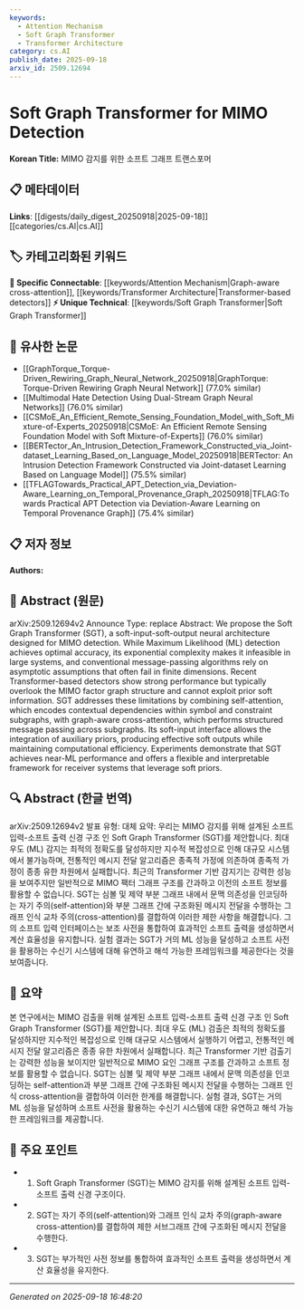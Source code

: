 ```yaml
---
keywords:
  - Attention Mechanism
  - Soft Graph Transformer
  - Transformer Architecture
category: cs.AI
publish_date: 2025-09-18
arxiv_id: 2509.12694
---
```


<!-- KEYWORD_LINKING_METADATA:
{
  "processed_timestamp": "2025-09-22 22:09:27.756002",
  "vocabulary_version": "1.0",
  "selected_keywords": [
    "Attention Mechanism",
    "Soft Graph Transformer",
    "Transformer Architecture"
  ],
  "rejected_keywords": [
    "MIMO Detection"
  ],
  "similarity_scores": {
    "Attention Mechanism": 0.77,
    "Soft Graph Transformer": 0.8,
    "Transformer Architecture": 0.78
  },
  "extraction_method": "AI_prompt_based",
  "budget_applied": true
}
-->


# Soft Graph Transformer for MIMO Detection

**Korean Title:** MIMO 감지를 위한 소프트 그래프 트랜스포머

## 📋 메타데이터

**Links**: [[digests/daily_digest_20250918|2025-09-18]]   [[categories/cs.AI|cs.AI]]

## 🏷️ 카테고리화된 키워드
**🔗 Specific Connectable**: [[keywords/Attention Mechanism|Graph-aware cross-attention]], [[keywords/Transformer Architecture|Transformer-based detectors]]
**⚡ Unique Technical**: [[keywords/Soft Graph Transformer|Soft Graph Transformer]]

## 🔗 유사한 논문
- [[GraphTorque_Torque-Driven_Rewiring_Graph_Neural_Network_20250918|GraphTorque: Torque-Driven Rewiring Graph Neural Network]] (77.0% similar)
- [[Multimodal Hate Detection Using Dual-Stream Graph Neural Networks]] (76.0% similar)
- [[CSMoE_An_Efficient_Remote_Sensing_Foundation_Model_with_Soft_Mixture-of-Experts_20250918|CSMoE: An Efficient Remote Sensing Foundation Model with Soft Mixture-of-Experts]] (76.0% similar)
- [[BERTector_An_Intrusion_Detection_Framework_Constructed_via_Joint-dataset_Learning_Based_on_Language_Model_20250918|BERTector: An Intrusion Detection Framework Constructed via Joint-dataset Learning Based on Language Model]] (75.5% similar)
- [[TFLAGTowards_Practical_APT_Detection_via_Deviation-Aware_Learning_on_Temporal_Provenance_Graph_20250918|TFLAG:Towards Practical APT Detection via Deviation-Aware Learning on Temporal Provenance Graph]] (75.4% similar)

## 📋 저자 정보

**Authors:** 

## 📄 Abstract (원문)

arXiv:2509.12694v2 Announce Type: replace 
Abstract: We propose the Soft Graph Transformer (SGT), a soft-input-soft-output neural architecture designed for MIMO detection. While Maximum Likelihood (ML) detection achieves optimal accuracy, its exponential complexity makes it infeasible in large systems, and conventional message-passing algorithms rely on asymptotic assumptions that often fail in finite dimensions. Recent Transformer-based detectors show strong performance but typically overlook the MIMO factor graph structure and cannot exploit prior soft information. SGT addresses these limitations by combining self-attention, which encodes contextual dependencies within symbol and constraint subgraphs, with graph-aware cross-attention, which performs structured message passing across subgraphs. Its soft-input interface allows the integration of auxiliary priors, producing effective soft outputs while maintaining computational efficiency. Experiments demonstrate that SGT achieves near-ML performance and offers a flexible and interpretable framework for receiver systems that leverage soft priors.

## 🔍 Abstract (한글 번역)

arXiv:2509.12694v2 발표 유형: 대체
요약: 우리는 MIMO 감지를 위해 설계된 소프트 입력-소프트 출력 신경 구조 인 Soft Graph Transformer (SGT)를 제안합니다. 최대 우도 (ML) 감지는 최적의 정확도를 달성하지만 지수적 복잡성으로 인해 대규모 시스템에서 불가능하며, 전통적인 메시지 전달 알고리즘은 종족적 가정에 의존하여 종족적 가정이 종종 유한 차원에서 실패합니다. 최근의 Transformer 기반 감지기는 강력한 성능을 보여주지만 일반적으로 MIMO 팩터 그래프 구조를 간과하고 이전의 소프트 정보를 활용할 수 없습니다. SGT는 심볼 및 제약 부분 그래프 내에서 문맥 의존성을 인코딩하는 자기 주의(self-attention)와 부분 그래프 간에 구조화된 메시지 전달을 수행하는 그래프 인식 교차 주의(cross-attention)를 결합하여 이러한 제한 사항을 해결합니다. 그의 소프트 입력 인터페이스는 보조 사전을 통합하여 효과적인 소프트 출력을 생성하면서 계산 효율성을 유지합니다. 실험 결과는 SGT가 거의 ML 성능을 달성하고 소프트 사전을 활용하는 수신기 시스템에 대해 유연하고 해석 가능한 프레임워크를 제공한다는 것을 보여줍니다.

## 📝 요약

본 연구에서는 MIMO 검출을 위해 설계된 소프트 입력-소프트 출력 신경 구조 인 Soft Graph Transformer (SGT)를 제안합니다. 최대 우도 (ML) 검출은 최적의 정확도를 달성하지만 지수적인 복잡성으로 인해 대규모 시스템에서 실행하기 어렵고, 전통적인 메시지 전달 알고리즘은 종종 유한 차원에서 실패합니다. 최근 Transformer 기반 검출기는 강력한 성능을 보이지만 일반적으로 MIMO 요인 그래프 구조를 간과하고 소프트 정보를 활용할 수 없습니다. SGT는 심볼 및 제약 부분 그래프 내에서 문맥 의존성을 인코딩하는 self-attention과 부분 그래프 간에 구조화된 메시지 전달을 수행하는 그래프 인식 cross-attention을 결합하여 이러한 한계를 해결합니다. 실험 결과, SGT는 거의 ML 성능을 달성하며 소프트 사전을 활용하는 수신기 시스템에 대한 유연하고 해석 가능한 프레임워크를 제공합니다.

## 🎯 주요 포인트

- 1. Soft Graph Transformer (SGT)는 MIMO 감지를 위해 설계된 소프트 입력-소프트 출력 신경 구조이다.

- 2. SGT는 자기 주의(self-attention)와 그래프 인식 교차 주의(graph-aware cross-attention)를 결합하여 제한 서브그래프 간에 구조화된 메시지 전달을 수행한다.

- 3. SGT는 부가적인 사전 정보를 통합하여 효과적인 소프트 출력을 생성하면서 계산 효율성을 유지한다.

---

*Generated on 2025-09-18 16:48:20*